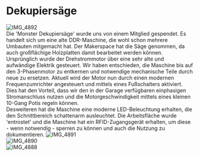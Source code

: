 # Dekupiersäge
![IMG_4892](https://github.com/user-attachments/assets/8fef80a4-9847-4d24-8c13-0af9de3c3219)
<br>
Die 'Monster Dekupiersäge' wurde uns von einem Mitglied gespendet. Es handelt sich um eine alte DDR-Maschine, die wohl schon mehrere Umbauten mitgemacht hat. Der Makerspace hat die Säge genommen, da auch großflächige
Holzplatten damit bearbeitet werden können. 
<br>Ursprünglich wurde der Drehstrommotor über eine sehr alte und aufwändige Elektrik gesteuert. Wir haben entschieden, die Maschine bis auf den 3-Phasenmotor zu entkernen und notwendige mechanische Teile durch neue zu ersetzen. Aktuell wird der Motor nun durch einen modernen Frequenzumrichter angesteuert und mittels eines Fußschalters aktiviert. Dies hat den Vorteil, dass wir den in der Garage verfügbaren einphasigen Stromanschluss nutzen und die Motorgeschwindigkeit mittels eines kleinen 10-Gang Potis regeln können.
<br>Desweiteren hat die Maschine eine moderne LED-Beleuchtung erhalten, die den Schnittbereich schattenarm ausleuchtet. Die Arbeitsfläche wurde 'entrostet' und die Maschine hat ein RFID-Zugangsgerät erhalten, um diese - wenn notwendig - sperren zu können und auch die Nutzung zu dokumentieren.
![IMG_4891](https://github.com/user-attachments/assets/98a2cc33-c51e-425f-9b9a-4c7af8e1631f)
<br>
![IMG_4890](https://github.com/user-attachments/assets/edb8ae00-825a-4616-ac55-e0fa77a9bf20)
<br>
![IMG_4888](https://github.com/user-attachments/assets/a3aa62e9-6eee-4733-bab8-ee4f0f5ebd66)
<br>
